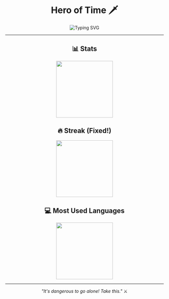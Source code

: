 <div align="center">

# Hero of Time 🗡️

<img src="https://readme-typing-svg.herokuapp.com?font=Fira+Code&size=18&pause=1000&width=300&lines=Code+Enthusiast;Quest+for+Knowledge" alt="Typing SVG" />

---

## 📊 Stats

<img src="https://github-readme-stats.vercel.app/api?username=navi&show_icons=true&theme=dark&hide_border=true&title_color=00d4aa&icon_color=00d4aa&text_color=ffffff&bg_color=0d1117" height="180" />

## 🔥 Streak (Fixed!)

<img src="https://github-streak-stats-personal.vercel.app?user=navi&theme=dark&hide_border=true&stroke=00d4aa&ring=00d4aa&fire=00d4aa&background=0d1117" height="180" />

## 💻 Most Used Languages

<img src="https://github-readme-stats.vercel.app/api/top-langs?username=navi&layout=compact&theme=dark&hide_border=true&title_color=00d4aa&text_color=ffffff&bg_color=0d1117" height="180" />

---

*"It's dangerous to go alone! Take this."* ⚔️

</div>
